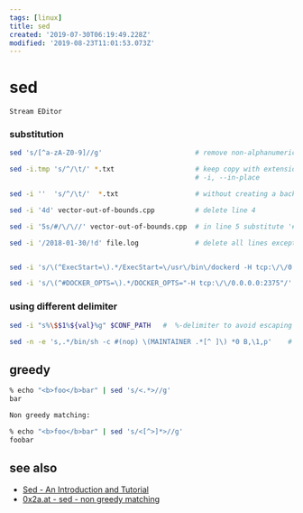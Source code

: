 ```yaml
---
tags: [linux]
title: sed
created: '2019-07-30T06:19:49.228Z'
modified: '2019-08-23T11:01:53.073Z'
---
```


# sed

`Stream EDitor`

### substitution
```sh
sed 's/[^a-zA-Z0-9]//g'                       # remove non-alphanumeric characters

sed -i.tmp 's/^/\t/' *.txt                    # keep copy with extension .tmp   .. osx must provide an extension !
                                              # -i, --in-place

sed -i ''  's/^/\t/'  *.txt                   # without creating a backup, you can use

sed -i '4d' vector-out-of-bounds.cpp          # delete line 4

sed -i '5s/#/\/\//' vector-out-of-bounds.cpp  # in line 5 substitute '#' with '//'

sed -i '/2018-01-30/!d' file.log              # delete all lines except ones matching pattern


sed -i 's/\(^ExecStart=\).*/ExecStart=\/usr\/bin\/dockerd -H tcp:\/\/0.0.0.0:2375/' /lib/systemd/system/docker.service

sed -i 's/\(^#DOCKER_OPTS=\).*/DOCKER_OPTS="-H tcp:\/\/0.0.0.0:2375"/' /etc/default/docker
```


### using different delimiter
```sh
sed -i "s%\$$1%${val}%g" $CONF_PATH   #  %-delimiter to avoid escaping slashes in URLs

sed -n -e 's,.*/bin/sh -c #(nop) \(MAINTAINER .*[^ ]\) *0 B,\1,p'    # ,-delimiter
```

## greedy
```sh
% echo "<b>foo</b>bar" | sed 's/<.*>//g'
bar

Non greedy matching:

% echo "<b>foo</b>bar" | sed 's/<[^>]*>//g'
foobar
```

## see also
- [Sed - An Introduction and Tutorial](http://www.grymoire.com/Unix/Sed.html)
- [0x2a.at - sed - non greedy matching](https://0x2a.at/blog/2008/07/sed--non-greedy-matching/)
